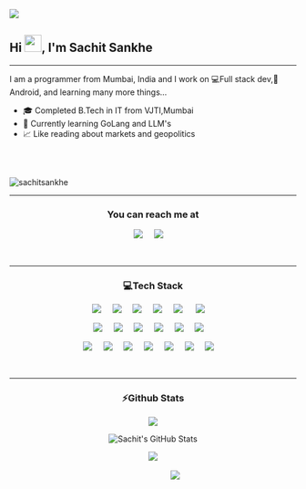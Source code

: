  ![](https://github.com/halfrost/halfrost/blob/master/icons/header_1.png)

<h2 >Hi <img src="https://raw.githubusercontent.com/MartinHeinz/MartinHeinz/master/wave.gif" width="30px" height="30px">, I'm Sachit Sankhe</h2>
<hr/>


I am a programmer from Mumbai, India and I work on 💻Full stack dev,📱 Android, and learning many more things...

* 🎓   Completed B.Tech in IT from VJTI,Mumbai
* 🌱   Currently learning GoLang and LLM's
* 📈   Like reading about markets and geopolitics



<br>
<br>

<p align="left"> <img src="https://komarev.com/ghpvc/?username=sachitsankhe&label=Profile%20views&color=0e75b6&style=flat" alt="sachitsankhe" /> </p>
<hr/>
<p align="center">
<h3 align="center">You can reach me at </h3>

</p>

<p align="center">
  <a href="mailto:slatecoder@gmail.com"><img src="https://img.shields.io/badge/gmail-%23D14836.svg?&style=for-the-badge&logo=gmail&logoColor=white" /></a>&nbsp;&nbsp;&nbsp;&nbsp;
  <a href="https://www.linkedin.com/in/sachit-sankhe-a8931421a/"><img src="https://img.shields.io/badge/linkedin-%230077B5.svg?&style=for-the-badge&logo=linkedin&logoColor=white" /></a>&nbsp;&nbsp;&nbsp;&nbsp;

</p>
<br>
<hr/>

<p align="center">
<h3 align="center">💻Tech Stack</h3>

</p>

<p align="center">
  <a href=""><img src="https://img.shields.io/badge/Python-FFD43B?style=for-the-badge&logo=python&logoColor=blue" /></a>&nbsp;&nbsp;&nbsp;&nbsp;
  <a href=""><img src="https://img.shields.io/badge/Java-ED8B00?style=for-the-badge&logo=java&logoColor=white" /></a>&nbsp;&nbsp;&nbsp;&nbsp;
  <a href=""><img src="https://img.shields.io/badge/C%2B%2B-00599C?style=for-the-badge&logo=c%2B%2B&logoColor=white" /></a>&nbsp;&nbsp;&nbsp;&nbsp;
  <a href=""><img src="https://img.shields.io/badge/JavaScript-323330?style=for-the-badge&logo=javascript&logoColor=F7DF1E" /></a>&nbsp;&nbsp;&nbsp;&nbsp;
  <a href=""><img src="https://img.shields.io/badge/C-00599C?style=for-the-badge&logo=c&logoColor=white" /></a> &nbsp;&nbsp;&nbsp;&nbsp;
  <a href=""><img src="https://img.shields.io/badge/HTML5-E34F26?style=for-the-badge&logo=html5&logoColor=white" /></a>&nbsp;&nbsp;&nbsp;&nbsp;

</p>
  
  
  
<p align="center">
  <a href=""><img src="https://img.shields.io/badge/Django-339933?style=for-the-badge&logo=django&logoColor=white" /></a>&nbsp;&nbsp;&nbsp;&nbsp;
  <a href=""><img src="https://img.shields.io/badge/Node.js-339933?style=for-the-badge&logo=nodedotjs&logoColor=white" /></a>&nbsp;&nbsp;&nbsp;&nbsp;
  <a href=""><img src="https://img.shields.io/badge/React-20232A?style=for-the-badge&logo=react&logoColor=61DAFB" /></a>&nbsp;&nbsp;&nbsp;&nbsp;
    <a href=""><img src="https://img.shields.io/badge/MongoDB-4EA94B?style=for-the-badge&logo=mongodb&logoColor=white" /></a>&nbsp;&nbsp;&nbsp;&nbsp;
   <a href=""><img src="https://img.shields.io/badge/MySQL-005C84?style=for-the-badge&logo=mysql&logoColor=white" /></a>&nbsp;&nbsp;&nbsp;&nbsp;
   <a href=""><img src="https://img.shields.io/badge/PostgreSQL-005C84?style=for-the-badge&logo=postgresql&logoColor=white" /></a>&nbsp;&nbsp;&nbsp;&nbsp;
  

</p>
  
  
  <p align="center">
  <a href=""><img src="https://img.shields.io/badge/Neo4j-E10098?style=for-the-badge&logo=neo4j&logoColor=white" /></a>&nbsp;&nbsp;&nbsp;&nbsp;
  <a href=""><img src="https://img.shields.io/badge/CSS3-1572B6?style=for-the-badge&logo=css3&logoColor=white" /></a>&nbsp;&nbsp;&nbsp;&nbsp;
  <a href=""><img src="https://img.shields.io/badge/Jetpack_Compose-%2320232a.svg?style=for-the-badge&logo=jetpack_compose&logoColor=%2361DAFB" /></a>&nbsp;&nbsp;&nbsp;&nbsp;
  <a href=""><img src="https://img.shields.io/badge/firebase-ffca28?style=for-the-badge&logo=firebase&logoColor=black" /></a>&nbsp;&nbsp;&nbsp;&nbsp;
    <a href=""><img src="https://img.shields.io/badge/Kotlin-0095D5?&style=for-the-badge&logo=kotlin&logoColor=white" /></a>&nbsp;&nbsp;&nbsp;&nbsp;
   <a href=""><img src="https://img.shields.io/badge/Dart-0175C2?style=for-the-badge&logo=dart&logoColor=white" /></a>&nbsp;&nbsp;&nbsp;&nbsp;
   <a href=""><img src="https://img.shields.io/badge/Docker-0175C2?style=for-the-badge&logo=docker&logoColor=white" /></a>&nbsp;&nbsp;&nbsp;&nbsp;
  

</p>
  
  

 <br>
 <hr/>

<h3 align="center">⚡Github Stats</h3>
<p align="center">
<a href="https://github.com/SachitSankhe/SachitSankhe">
  <img align="center" src="https://github-readme-stats.vercel.app/api/top-langs/?username=SachitSankhe&hide=css,tex&title_color=FF5733&text_color=c9cacc&icon_color=2bbc8a&bg_color=1d1f21&langs_count=5" />
 
</a>
</p>
<p align="center">
  <img align="center" src="https://github-readme-stats.vercel.app/api?username=SachitSankhe&show_icons=true&line_height=27&count_private=true&title_color=ffffff&text_color=c9cacc&icon_color=2bbc8a&bg_color=1d1f21" alt="Sachit's GitHub Stats" />
 </p>

<div align="center"><img src="http://github-readme-streak-stats.herokuapp.com?user=SachitSankhe&currStreakNum=0066ff&fire=yellow&sideNums=0066ff&sideLabels=ffff00&currStreakLabel=ffff00&theme=radical&date_format=M%20j%5B%2C%20Y%5D&stroke=ffff00&dates=pink&style=centerme" /></div>
<br/>

<div align="center">
  &nbsp;&nbsp;&nbsp;&nbsp;
  &nbsp;&nbsp;&nbsp;&nbsp;
  &nbsp;&nbsp;&nbsp;&nbsp;
  &nbsp;&nbsp;&nbsp;&nbsp;
  <img src="https://github-profile-trophy.vercel.app/?username=SachitSankhe&column=6&rank=SSS,SS,S,AAA,AA,A,B,C&theme=dracula" />
  


</div>
